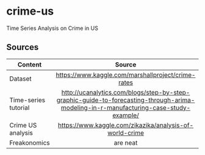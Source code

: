 # crime-us
Time Series Analysis on Crime in US

## Sources

| Content        | Source| 
| ------------- |:-------------:| 
| Dataset     | https://www.kaggle.com/marshallproject/crime-rates | 
| Time-series tutorial  | http://ucanalytics.com/blogs/step-by-step-graphic-guide-to-forecasting-through-arima-modeling-in-r-manufacturing-case-study-example/ | 
| Crime US analysis | https://www.kaggle.com/zikazika/analysis-of-world-crime | 
| Freakonomics | are neat | 
